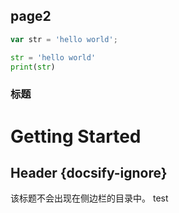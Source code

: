 ## page2

```js
var str = 'hello world';
```

```python
str = 'hello world'
print(str)
```



### 标题



 # Getting Started

 ## Header {docsify-ignore}

 该标题不会出现在侧边栏的目录中。 test